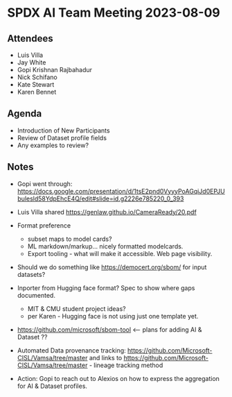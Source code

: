 # SPDX AI Team Meeting 2023-08-09

## Attendees
* Luis Villa
* Jay White
* Gopi Krishnan Rajbahadur
* Nick Schifano
* Kate Stewart
* Karen Bennet

## Agenda
*  Introduction of New Participants
* Review of Dataset profile fields
* Any examples to review? 

## Notes
*  Gopi went through: https://docs.google.com/presentation/d/1tsE2pnd0VyyyPoAGqiJd0EPJUbulesld58YdpEhcE4Q/edit#slide=id.g2226e785220_0_393

* Luis Villa shared https://genlaw.github.io/CameraReady/20.pdf

* Format preference  
  * subset maps to model cards?
  * ML markdown/markup...  nicely formatted modelcards.
  * Export tooling - what will make it accessible.    Web page visibility.
* Should we do something like https://democert.org/sbom/ for input datasets?
* Inporter from Hugging face format?   Spec to show where gaps documented.   
   * MIT & CMU student project ideas? 
   * per Karen -   Hugging face is not using just one template yet.
   
* https://github.com/microsoft/sbom-tool <-- plans for adding AI & Dataset ??

* Automated Data provenance tracking:  https://github.com/Microsoft-CISL/Vamsa/tree/master and links to  https://github.com/Microsoft-CISL/Vamsa/tree/master - lineage tracking method

* Action:  Gopi to reach out to Alexios on how to express the aggregation for AI & Dataset profiles.
